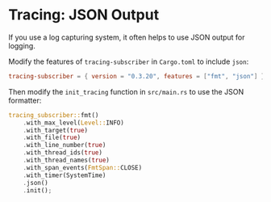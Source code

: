 # Tracing: JSON Output

If you use a log capturing system, it often helps to use JSON output for logging.

Modify the features of `tracing-subscriber` in `Cargo.toml` to include `json`:

```toml
tracing-subscriber = { version = "0.3.20", features = ["fmt", "json"] }
```

Then modify the `init_tracing` function in `src/main.rs` to use the JSON formatter:

```rust
tracing_subscriber::fmt()
    .with_max_level(Level::INFO)
    .with_target(true)
    .with_file(true)
    .with_line_number(true)
    .with_thread_ids(true)
    .with_thread_names(true)
    .with_span_events(FmtSpan::CLOSE)
    .with_timer(SystemTime)
    .json()
    .init();
```